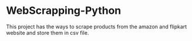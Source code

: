# WebScrapping-Python
This project has the ways to scrape products from the amazon and flipkart website and store them in csv file.

